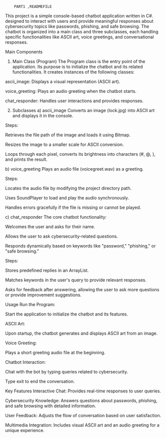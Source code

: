 
        PART1 ,READMEFILE

This project is a simple console-based chatbot application written in C#.  designed to interact with users and provide meaningful responses about cybersecurity topics like passwords, phishing, and safe browsing. The chatbot is organized into a main class and three subclasses, each handling specific functionalities like ASCII art, voice greetings, and conversational responses.

Main Components
1. Main Class (Program)
The Program class is the entry point of the application. Its purpose is to initialize the chatbot and its related functionalities. It creates instances of the following classes:

ascii_image: Displays a visual representation (ASCII art).

voice_greeting: Plays an audio greeting when the chatbot starts.

chat_responder: Handles user interactions and provides responses.

2. Subclasses
a) ascii_image
Converts an image (lock.jpg) into ASCII art and displays it in the console.

Steps:

Retrieves the file path of the image and loads it using Bitmap.

Resizes the image to a smaller scale for ASCII conversion.

Loops through each pixel, converts its brightness into characters (#, @, ), and prints the result.

b) voice_greeting
Plays an audio file (voicegreet.wav) as a greeting.

Steps:

Locates the audio file by modifying the project directory path.

Uses SoundPlayer to load and play the audio synchronously.

Handles errors gracefully if the file is missing or cannot be played.

c) chat_responder
The core chatbot functionality:

Welcomes the user and asks for their name.

Allows the user to ask cybersecurity-related questions.

Responds dynamically based on keywords like "password," "phishing," or "safe browsing."

Steps:

Stores predefined replies in an ArrayList.

Matches keywords in the user's query to provide relevant responses.

Asks for feedback after answering, allowing the user to ask more questions or provide improvement suggestions.

Usage
Run the Program:

Start the application to initialize the chatbot and its features.

ASCII Art:

Upon startup, the chatbot generates and displays ASCII art from an image.

Voice Greeting:

Plays a short greeting audio file at the beginning.

Chatbot Interaction:

Chat with the bot by typing queries related to cybersecurity.

Type exit to end the conversation.

Key Features
Interactive Chat: Provides real-time responses to user queries.

Cybersecurity Knowledge: Answers questions about passwords, phishing, and safe browsing with detailed information.

User Feedback: Adjusts the flow of conversation based on user satisfaction.

Multimedia Integration: Includes visual ASCII art and an audio greeting for a unique experience.
